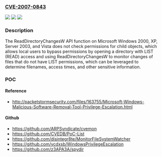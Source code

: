 ### [CVE-2007-0843](https://cve.mitre.org/cgi-bin/cvename.cgi?name=CVE-2007-0843)
![](https://img.shields.io/static/v1?label=Product&message=n%2Fa&color=blue)
![](https://img.shields.io/static/v1?label=Version&message=n%2Fa&color=blue)
![](https://img.shields.io/static/v1?label=Vulnerability&message=n%2Fa&color=brighgreen)

### Description

The ReadDirectoryChangesW API function on Microsoft Windows 2000, XP, Server 2003, and Vista does not check permissions for child objects, which allows local users to bypass permissions by opening a directory with LIST (READ) access and using ReadDirectoryChangesW to monitor changes of files that do not have LIST permissions, which can be leveraged to determine filenames, access times, and other sensitive information.

### POC

#### Reference
- http://packetstormsecurity.com/files/163755/Microsoft-Windows-Malicious-Software-Removal-Tool-Privilege-Escalation.html

#### Github
- https://github.com/ARPSyndicate/cvemon
- https://github.com/CVEDB/PoC-List
- https://github.com/disintegr8te/MonitorFileSystemWatcher
- https://github.com/ycdxsb/WindowsPrivilegeEscalation
- https://github.com/z3APA3A/spydir

